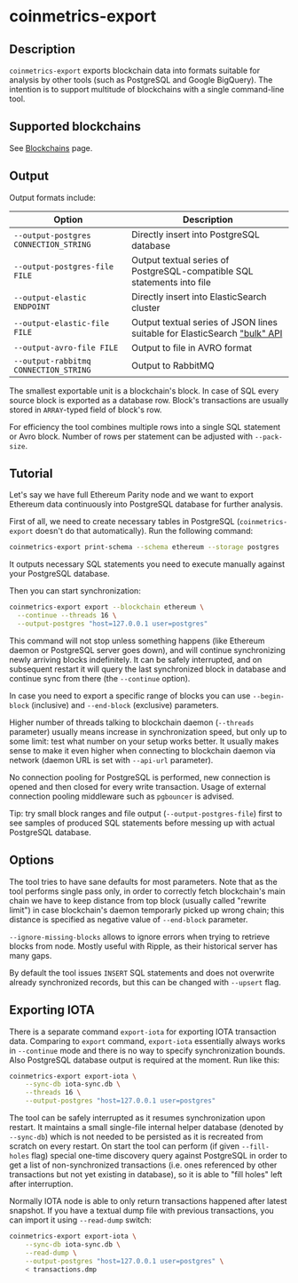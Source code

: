 # coinmetrics-export

## Description

`coinmetrics-export` exports blockchain data into formats suitable for analysis by other tools (such as PostgreSQL and Google BigQuery).
The intention is to support multitude of blockchains with a single command-line tool.

## Supported blockchains

See [Blockchains](blockchains.md) page.

## Output

Output formats include:

|                 Option                |                                                                         Description                                                                         |
|---------------------------------------|-------------------------------------------------------------------------------------------------------------------------------------------------------------|
| `--output-postgres CONNECTION_STRING` | Directly insert into PostgreSQL database                                                                                                                    |
| `--output-postgres-file FILE`         | Output textual series of PostgreSQL-compatible SQL statements into file                                                                                     |
| `--output-elastic ENDPOINT`           | Directly insert into ElasticSearch cluster                                                                                                                  |
| `--output-elastic-file FILE`          | Output textual series of JSON lines suitable for ElasticSearch ["bulk" API](https://www.elastic.co/guide/en/elasticsearch/reference/current/docs-bulk.html) |
| `--output-avro-file FILE`             | Output to file in AVRO format                                                                                                                               |
| `--output-rabbitmq CONNECTION_STRING` | Output to RabbitMQ                                                                                                                                          |

The smallest exportable unit is a blockchain's block. In case of SQL every source block is exported as a database row. Block's transactions are usually stored in `ARRAY`-typed field of block's row.

For efficiency the tool combines multiple rows into a single SQL statement or Avro block. Number of rows per statement can be adjusted with `--pack-size`.

## Tutorial

Let's say we have full Ethereum Parity node and we want to export Ethereum data continuously into PostgreSQL database for further analysis.

First of all, we need to create necessary tables in PostgreSQL (`coinmetrics-export` doesn't do that automatically). Run the following command:

```bash
coinmetrics-export print-schema --schema ethereum --storage postgres
```

It outputs necessary SQL statements you need to execute manually against your PostgreSQL database.

Then you can start synchronization:

```bash
coinmetrics-export export --blockchain ethereum \
  --continue --threads 16 \
  --output-postgres "host=127.0.0.1 user=postgres"
```

This command will not stop unless something happens (like Ethereum daemon or PostgreSQL server goes down), and will continue synchronizing newly arriving blocks indefinitely. It can be safely interrupted, and on subsequent restart it will query the last synchronized block in database and continue sync from there (the `--continue` option).

In case you need to export a specific range of blocks you can use `--begin-block` (inclusive) and `--end-block` (exclusive) parameters.

Higher number of threads talking to blockchain daemon (`--threads` parameter) usually means increase in synchronization speed, but only up to some limit: test what number on your setup works better. It usually makes sense to make it even higher when connecting to blockchain daemon via network (daemon URL is set with `--api-url` parameter).

No connection pooling for PostgreSQL is performed, new connection is opened and then closed for every write transaction. Usage of external connection pooling middleware such as `pgbouncer` is advised.

Tip: try small block ranges and file output (`--output-postgres-file`) first to see samples of produced SQL statements before messing up with actual PostgreSQL database.

## Options

The tool tries to have sane defaults for most parameters. Note that as the tool performs single pass only, in order to correctly fetch blockchain's main chain we have to keep distance from top block (usually called "rewrite limit") in case blockchain's daemon temporarly picked up wrong chain; this distance is specified as negative value of `--end-block` parameter.

`--ignore-missing-blocks` allows to ignore errors when trying to retrieve blocks from node. Mostly useful with Ripple, as their historical server has many gaps.

By default the tool issues `INSERT` SQL statements and does not overwrite already synchronized records, but this can be changed with `--upsert` flag.

## Exporting IOTA

There is a separate command `export-iota` for exporting IOTA transaction data. Comparing to `export` command, `export-iota` essentially always works in `--continue` mode and there is no way to specify synchronization bounds. Also PostgreSQL database output is required at the moment. Run like this:

```bash
coinmetrics-export export-iota \
	--sync-db iota-sync.db \
	--threads 16 \
	--output-postgres "host=127.0.0.1 user=postgres"
```

The tool can be safely interrupted as it resumes synchronization upon restart. It maintains a small single-file internal helper database (denoted by `--sync-db`) which is not needed to be persisted as it is recreated from scratch on every restart. On start the tool can perform (if given `--fill-holes` flag) special one-time discovery query against PostgreSQL in order to get a list of non-synchronized transactions (i.e. ones referenced by other transactions but not yet existing in database), so it is able to "fill holes" left after interruption.

Normally IOTA node is able to only return transactions happened after latest snapshot. If you have a textual dump file with previous transactions, you can import it using `--read-dump` switch:

```bash
coinmetrics-export export-iota \
	--sync-db iota-sync.db \
	--read-dump \
	--output-postgres "host=127.0.0.1 user=postgres" \
	< transactions.dmp
```
